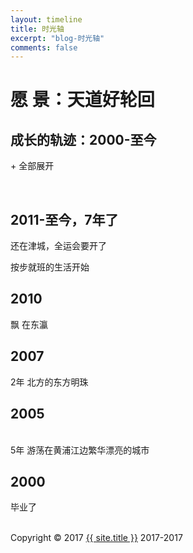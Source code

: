 ```yaml
---
layout: timeline
title: 时光轴
excerpt: "blog-时光轴"
comments: false
---
```

<script>
	if("19771212"==prompt("Please input password, password is my birthday"))
	{
		alert("Right");
	}
	else
	{
		alert("Wrong");
		location="http://www.xiangnandao.com";
	}
</script>
<html class="no-js">
<head>
    <title>时光轴 - {{ site.title }}</title>
    <meta http-equiv="content-Type" content="text/html; charset=UTF-8">
    <link rel="stylesheet" href="./css/screen.css" type="text/css" media="screen">
    <link rel="stylesheet" href="./css/responsive.css" type="text/css" media="screen">
    <link rel="stylesheet" href="./inc/colorbox.css" type="text/css" media="screen">
    <link href="./css/default.css" type="text/css" rel="stylesheet">
</head>

<body>
<div class="container">
<a href="{{ site.url }}"><div class="avatar"></div></a>
<h1>愿 景：天道好轮回</h1>
<h2 id="subtitle">成长的轨迹：2000-至今</h2>
<div id="timelineContainer">

<div class="timelineToggle"><p><a class="expandAll">+ 全部展开</a></p></div>

<br class="clear">

<div class="timelineMajor">
    <h2 class="timelineMajorMarker"><span>2011-至今，7年了</span></h2>
    <!-- /.timelineMinor -->
    <dl class="timelineMinor">
        <dt id="20161212"><a>还在津城，全运会要开了</a></dt>
        <dd class="timelineEvent" id="20161212EX" style="display:none;">
            <h3>2016.12.12</h3>
            <div class="media">
                <img src="../upload-img/bj/013.jpg" width="240" height="180">
            </div>
               <p>为自己的勇敢和天真喝彩</p>
               <p>人还是要有梦想的，万一实现了呢？</p>
            <br class="clear">
        </dd>
    </dl>    
    <dl class="timelineMinor">
        <dt id="20160706"><a>按步就班的生活开始</a></dt>
        <dd class="timelineEvent" id="20160706EX" style="display:none;">
            <h3>2011.01.01-2014.12.29</h3>
            <div class="media">
                <img src="../upload-img/bj/014.jpg" width="240" height="180">
            </div>
               <p>痛着却并不快乐</p>
            <br class="clear">
        </dd>
    </dl> 
  </div>  
  <div class="timelineMajor">
    <h2 class="timelineMajorMarker"><span>2010</span></h2>
    <!-- /.timelineMinor -->
    <dl class="timelineMinor">
        <dt id="20130621"><a>飘 在东瀛</a></dt>
        <dd class="timelineEvent" id="20130621EX" style="display:none;">
            <h3>2009.03.01</h3>
            <div class="media">
                <img src="../upload-img/bj/018.jpg" width="240" height="180">
            </div>
            <p>喜欢这里的工作氛围，优雅的自然环境，美味食物，商店etc</p>
            <p>又到夏天了，很怀念烟火季节</p>
            <br class="clear">
        </dd>
        <!-- /.timelineEvent -->
    </dl>
</div>
<div class="timelineMajor">
    <h2 class="timelineMajorMarker"><span>2007</span></h2>
    <!-- /.timelineMinor -->
    <dl class="timelineMinor">
        <dt id="20130621"><a>2年 北方的东方明珠</a></dt>
        <dd class="timelineEvent" id="20130621EX" style="display:none;">
            <h3>2007.10.01</h3>
            <div class="media">
                <img src="../upload-img/bj/018.jpg" width="240" height="180">
            </div>
            <p>很漂亮的城市，有山有水有海</p>
            <p>如果不是......应该在这里定居，喜欢这里的一切</p>
            <br class="clear">
        </dd>
        <!-- /.timelineEvent -->
    </dl>
</div>    
<div class="timelineMajor">
    <h2 class="timelineMajorMarker"><span>2005</span></h2>
    <!-- /.timelineMinor -->
    <dl class="timelineMinor">
        <dt id="20130621"><a>5年 游荡在黄浦江边繁华漂亮的城市</a></dt>
        <dd class="timelineEvent" id="20130621EX" style="display:none;">
            <h3>2005.09.30</h3>
            <div class="media">
                <img src="../upload-img/bj/018.jpg" width="240" height="180">
            </div>
            <p>确实是最发达开放包容的城市</p>
            <p>如果不是觉得自己太过于渺小，也许是很好的选择</p>
	    <p>曾经也是踌躇满志的屌丝一枚</p>
            <br class="clear">
        </dd>
        <!-- /.timelineEvent -->
    </dl>
</div>
<div class="timelineMajor">
    <h2 class="timelineMajorMarker"><span>2000</span></h2>
    <!-- /.timelineMinor -->
    <dl class="timelineMinor">
        <dt id="20090822"><a>毕业了</a></dt>
        <dd class="timelineEvent" id="20090822EX" style="display:none;">
            <h3>2000.07.10</h3>
            <div class="media">
                <img src="../upload-img/bj/shisan13.jpeg" width="240" height="180">
            </div>
            <p>四年的相聚，天涯海角，永远回不去的青春---致青春无悔</p>
            <br class="clear">
        </dd>
        <!-- /.timelineEvent -->
    </dl>
</div>
<br class="clear">

<div id="copyright">
	Copyright © 2017 <a href='{{ site.url }}'>{{ site.title }}</a> 2017-2017
</div>

<!-- GLOBAL CORE SCRIPTS -->
<script src="js/jquery.min.js"></script>
<script type="text/javascript" src="./inc/colorbox.js"></script>
<script type="text/javascript" src="./js/timeliner.min.js"></script>
<script>
    $(document).ready(function () {
        $.timeliner({
            startOpen: ['#20161212EX', '#20160706EX','#20160622EX'],
            expandAllText: '+ 全部展开',
            collapseAllText: '- 全部折叠'
        });
    });
</script>


